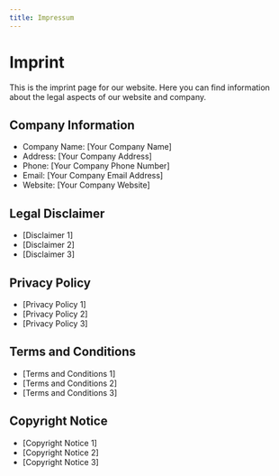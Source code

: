 ```yaml
---
title: Impressum
---
```

# Imprint

This is the imprint page for our website. Here you can find information about the legal aspects of our website and company.

## Company Information

- Company Name: [Your Company Name]
- Address: [Your Company Address]
- Phone: [Your Company Phone Number]
- Email: [Your Company Email Address]
- Website: [Your Company Website]

## Legal Disclaimer

- [Disclaimer 1]
- [Disclaimer 2]
- [Disclaimer 3]

## Privacy Policy

- [Privacy Policy 1]
- [Privacy Policy 2]
- [Privacy Policy 3]

## Terms and Conditions

- [Terms and Conditions 1]
- [Terms and Conditions 2]
- [Terms and Conditions 3]

## Copyright Notice

- [Copyright Notice 1]
- [Copyright Notice 2]
- [Copyright Notice 3]
